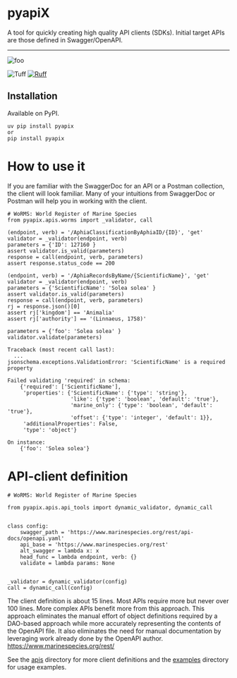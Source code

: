 
# pyapiX


A tool for quickly creating high quality API clients (SDKs).  Initial target APIs are
those defined in Swagger/OpenAPI.

----------------

![foo](https://img.shields.io/badge/hello_there-come_on_in-blue)

![Tuff](https://img.shields.io/badge/some_of_our_tools-8A2BE2)
[![Ruff](https://img.shields.io/endpoint?url=https://raw.githubusercontent.com/astral-sh/ruff/main/assets/badge/v2.json)](https://github.com/astral-sh/ruff)

## Installation

Available on PyPI.


    uv pip install pyapix
    or
    pip install pyapix



# How to use it

If you are familiar with the SwaggerDoc for an API or a Postman collection, the
client will look familiar.  Many of your intuitions from SwaggerDoc or Postman
will help you in working with the client.

    # WoRMS: World Register of Marine Species
    from pyapix.apis.worms import _validator, call

    (endpoint, verb) = '/AphiaClassificationByAphiaID/{ID}', 'get'
    validator = _validator(endpoint, verb)
    parameters = {'ID': 127160 }
    assert validator.is_valid(parameters)
    response = call(endpoint, verb, parameters)
    assert response.status_code == 200

    (endpoint, verb) = '/AphiaRecordsByName/{ScientificName}', 'get'
    validator = _validator(endpoint, verb)
    parameters = {'ScientificName': 'Solea solea' }
    assert validator.is_valid(parameters)
    response = call(endpoint, verb, parameters)
    rj = response.json()[0]
    assert rj['kingdom'] == 'Animalia'
    assert rj['authority'] == '(Linnaeus, 1758)'

    parameters = {'foo': 'Solea solea' }
    validator.validate(parameters)

    Traceback (most recent call last):
      ...
    jsonschema.exceptions.ValidationError: 'ScientificName' is a required property

    Failed validating 'required' in schema:
        {'required': ['ScientificName'],
         'properties': {'ScientificName': {'type': 'string'},
                        'like': {'type': 'boolean', 'default': 'true'},
                        'marine_only': {'type': 'boolean', 'default': 'true'},
                        'offset': {'type': 'integer', 'default': 1}},
         'additionalProperties': False,
         'type': 'object'}

    On instance:
        {'foo': 'Solea solea'}


# API-client definition

    # WoRMS: World Register of Marine Species

    from pyapix.apis.api_tools import dynamic_validator, dynamic_call


    class config:
        swagger_path = 'https://www.marinespecies.org/rest/api-docs/openapi.yaml'
        api_base = 'https://www.marinespecies.org/rest'
        alt_swagger = lambda x: x 
        head_func = lambda endpoint, verb: {}
        validate = lambda params: None


    _validator = dynamic_validator(config)
    call = dynamic_call(config)

The client definition is about 15 lines.  Most APIs require more but never over 100
lines.  More complex APIs benefit more from this approach.  This approach eliminates
the manual effort of object definitions required by a DAO-based approach while
more accurately representing the contents of the OpenAPI file.  It also
eliminates the need for manual documentation by leveraging work
already done by the OpenAPI author.  https://www.marinespecies.org/rest/

See the [apis](apis) directory for more client definitions and the
[examples](examples) directory for usage examples.

